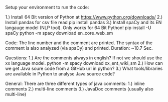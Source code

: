 Setup your environment to run the code:

1.) Install 64 Bit version of Python at https://www.python.org/downloads/
2.) Install pandas for csv file read
pip install pandas
3.) Install spaCy and its EN langauge model (NLP tool). Only works for 64 Bit Python!
pip install -U spaCy
python -m spacy download en_core_web_sm



Code:
The line number and the comment are printed. The syntax of the comment is also analyzed (via spaCy) and printed.
Duration: ~10.7 Sec.



Questions:
1.) Are the comments always in english? If not we should use the xx language model.
python -m spacy download xx_ent_wiki_sm
2.) How can we get Java soure code from a GitHub url in python?
3.) What tools/libraries are available in Python to analyse Java source code?



General:
There are three different types of java comments:
1.) inline comments
2.) multi-line comments
3.) JavaDoc comments (usually also multi-line)